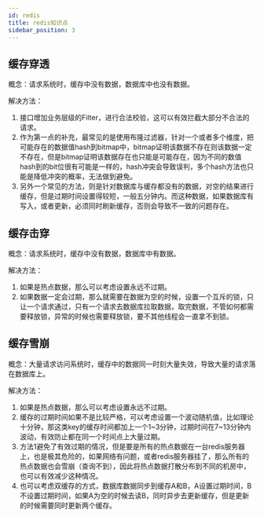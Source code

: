 ```yaml
---
id: redis
title: redis知识点
sidebar_position: 3
---
```


## 缓存穿透

概念：请求系统时，缓存中没有数据，数据库中也没有数据。

解决方法：
1. 接口增加业务层级的Filter，进行合法校验，这可以有效拦截大部分不合法的请求。
2. 作为第一点的补充，最常见的是使用布隆过滤器，针对一个或者多个维度，把可能存在的数据值hash到bitmap中，bitmap证明该数据不存在则该数据一定不存在，但是bitmap证明该数据存在也只能是可能存在，因为不同的数值hash到的bit位很有可能是一样的，hash冲突会导致误判，多个hash方法也只能是降低冲突的概率，无法做到避免。
3. 另外一个常见的方法，则是针对数据库与缓存都没有的数据，对空的结果进行缓存，但是过期时间设置得较短，一般五分钟内。而这种数据，如果数据库有写入，或者更新，必须同时刷新缓存，否则会导致不一致的问题存在。

## 缓存击穿

概念：请求系统时，缓存中没有数据，数据库中有数据。

解决方法：
1. 如果是热点数据，那么可以考虑设置永远不过期。
2. 如果数据一定会过期，那么就需要在数据为空的时候，设置一个互斥的锁，只让一个请求通过，只有一个请求去数据库拉取数据，取完数据，不管如何都需要释放锁，异常的时候也需要释放锁，要不其他线程会一直拿不到锁。

## 缓存雪崩

概念：大量请求访问系统时，缓存中的数据同一时刻大量失效，导致大量的请求落在数据库上。

解决方法：
1. 如果是热点数据，那么可以考虑设置永远不过期。
2. 缓存的过期时间如果不是比较严格，可以考虑设置一个波动随机值，比如理论十分钟，那这类key的缓存时间都加上一个1~3分钟，过期时间在7~13分钟内波动，有效防止都在同一个时间点上大量过期。
3. 方法1避免了有效过期的情况，但是要是所有的热点数据在一台redis服务器上，也是极其危险的，如果网络有问题，或者redis服务器挂了，那么所有的热点数据也会雪崩（查询不到），因此将热点数据打散分布到不同的机房中，也可以有效减少这种情况。
4. 也可以考虑双缓存的方式，数据库数据同步到缓存A和B，A设置过期时间，B不设置过期时间，如果A为空的时候去读B，同时异步去更新缓存，但是更新的时候需要同时更新两个缓存。
